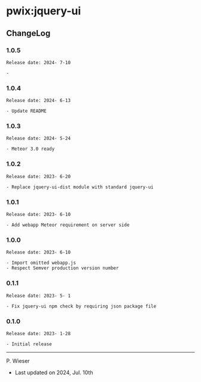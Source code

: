 # pwix:jquery-ui

## ChangeLog

### 1.0.5

    Release date: 2024- 7-10

    -

### 1.0.4

    Release date: 2024- 6-13

    - Update README

### 1.0.3

    Release date: 2024- 5-24

    - Meteor 3.0 ready

### 1.0.2

    Release date: 2023- 6-20

    - Replace jquery-ui-dist module with standard jquery-ui

### 1.0.1

    Release date: 2023- 6-10

    - Add webapp Meteor requirement on server side

### 1.0.0

    Release date: 2023- 6-10

    - Import omitted webapp.js
    - Respect Semver production version number

### 0.1.1

    Release date: 2023- 5- 1

    - Fix jquery-ui npm check by requiring json package file

### 0.1.0

    Release date: 2023- 1-28

    - Initial release

---
P. Wieser
- Last updated on 2024, Jul. 10th
